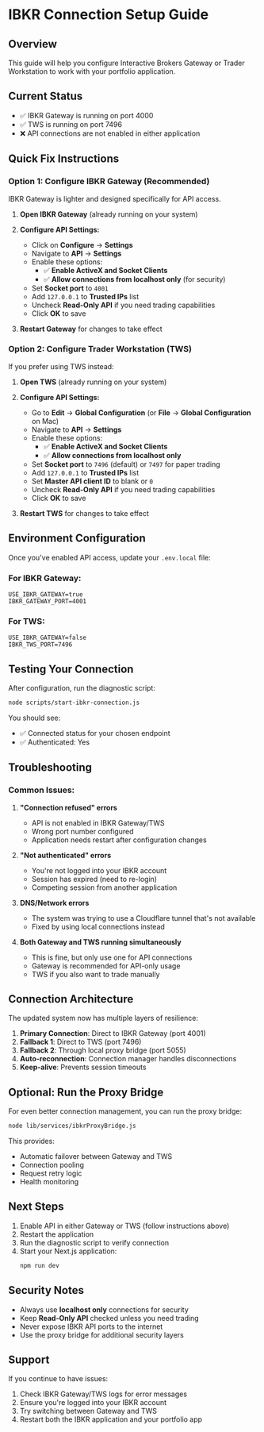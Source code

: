 # IBKR Connection Setup Guide

## Overview
This guide will help you configure Interactive Brokers Gateway or Trader Workstation to work with your portfolio application.

## Current Status
- ✅ IBKR Gateway is running on port 4000
- ✅ TWS is running on port 7496
- ❌ API connections are not enabled in either application

## Quick Fix Instructions

### Option 1: Configure IBKR Gateway (Recommended)
IBKR Gateway is lighter and designed specifically for API access.

1. **Open IBKR Gateway** (already running on your system)

2. **Configure API Settings:**
   - Click on **Configure** → **Settings**
   - Navigate to **API** → **Settings**
   - Enable these options:
     - ✅ **Enable ActiveX and Socket Clients**
     - ✅ **Allow connections from localhost only** (for security)
   - Set **Socket port** to `4001`
   - Add `127.0.0.1` to **Trusted IPs** list
   - Uncheck **Read-Only API** if you need trading capabilities
   - Click **OK** to save

3. **Restart Gateway** for changes to take effect

### Option 2: Configure Trader Workstation (TWS)
If you prefer using TWS instead:

1. **Open TWS** (already running on your system)

2. **Configure API Settings:**
   - Go to **Edit** → **Global Configuration** (or **File** → **Global Configuration** on Mac)
   - Navigate to **API** → **Settings**
   - Enable these options:
     - ✅ **Enable ActiveX and Socket Clients**
     - ✅ **Allow connections from localhost only**
   - Set **Socket port** to `7496` (default) or `7497` for paper trading
   - Add `127.0.0.1` to **Trusted IPs** list
   - Set **Master API client ID** to blank or `0`
   - Uncheck **Read-Only API** if you need trading capabilities
   - Click **OK** to save

3. **Restart TWS** for changes to take effect

## Environment Configuration

Once you've enabled API access, update your `.env.local` file:

### For IBKR Gateway:
```env
USE_IBKR_GATEWAY=true
IBKR_GATEWAY_PORT=4001
```

### For TWS:
```env
USE_IBKR_GATEWAY=false
IBKR_TWS_PORT=7496
```

## Testing Your Connection

After configuration, run the diagnostic script:

```bash
node scripts/start-ibkr-connection.js
```

You should see:
- ✅ Connected status for your chosen endpoint
- ✅ Authenticated: Yes

## Troubleshooting

### Common Issues:

1. **"Connection refused" errors**
   - API is not enabled in IBKR Gateway/TWS
   - Wrong port number configured
   - Application needs restart after configuration changes

2. **"Not authenticated" errors**
   - You're not logged into your IBKR account
   - Session has expired (need to re-login)
   - Competing session from another application

3. **DNS/Network errors**
   - The system was trying to use a Cloudflare tunnel that's not available
   - Fixed by using local connections instead

4. **Both Gateway and TWS running simultaneously**
   - This is fine, but only use one for API connections
   - Gateway is recommended for API-only usage
   - TWS if you also want to trade manually

## Connection Architecture

The updated system now has multiple layers of resilience:

1. **Primary Connection**: Direct to IBKR Gateway (port 4001)
2. **Fallback 1**: Direct to TWS (port 7496)
3. **Fallback 2**: Through local proxy bridge (port 5055)
4. **Auto-reconnection**: Connection manager handles disconnections
5. **Keep-alive**: Prevents session timeouts

## Optional: Run the Proxy Bridge

For even better connection management, you can run the proxy bridge:

```bash
node lib/services/ibkrProxyBridge.js
```

This provides:
- Automatic failover between Gateway and TWS
- Connection pooling
- Request retry logic
- Health monitoring

## Next Steps

1. Enable API in either Gateway or TWS (follow instructions above)
2. Restart the application
3. Run the diagnostic script to verify connection
4. Start your Next.js application:
   ```bash
   npm run dev
   ```

## Security Notes

- Always use **localhost only** connections for security
- Keep **Read-Only API** checked unless you need trading
- Never expose IBKR API ports to the internet
- Use the proxy bridge for additional security layers

## Support

If you continue to have issues:
1. Check IBKR Gateway/TWS logs for error messages
2. Ensure you're logged into your IBKR account
3. Try switching between Gateway and TWS
4. Restart both the IBKR application and your portfolio app
